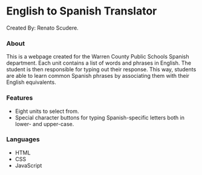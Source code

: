 # English to Spanish Translator
Created By: Renato Scudere.

### About
This is a webpage created for the Warren County Public Schools Spanish department.
Each unit contains a list of words and phrases in English. The student is then
responsible for typing out their response. This way, students are able to learn
common Spanish phrases by associating them with their English equivalents.

### Features
- Eight units to select from.
- Special character buttons for typing Spanish-specific letters both in lower- and upper-case.

### Languages
- HTML
- CSS
- JavaScript

